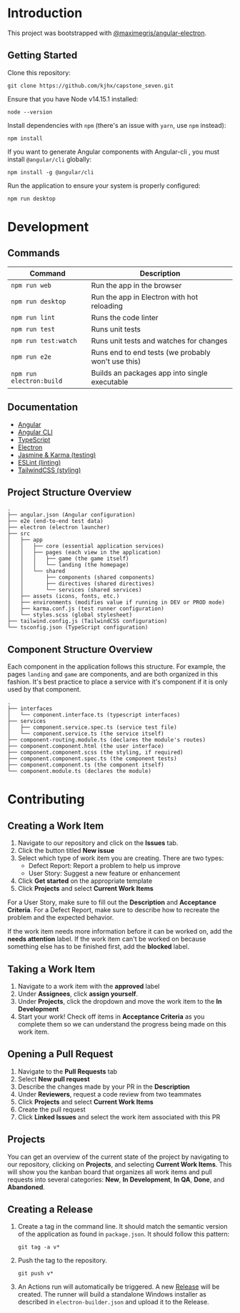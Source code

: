 # Introduction

This project was bootstrapped with [@maximegris/angular-electron](https://github.com/maximegris/angular-electron).

## Getting Started

Clone this repository:
``` text
git clone https://github.com/kjhx/capstone_seven.git
```

Ensure that you have Node v14.15.1 installed:
```text
node --version
```

Install dependencies with `npm` (there's an issue with `yarn`, use `npm` instead):
``` text
npm install
```

If you want to generate Angular components with Angular-cli , you must install `@angular/cli` globally:
``` text
npm install -g @angular/cli
```

Run the application to ensure your system is properly configured:
``` text
npm run desktop
```

# Development

## Commands
|Command|Description|
|--|--|
|`npm run web`| Run the app in the browser |
|`npm run desktop`| Run the app in Electron with hot reloading |
|`npm run lint`| Runs the code linter |
|`npm run test`| Runs unit tests |
|`npm run test:watch`| Runs unit tests and watches for changes |
|`npm run e2e`| Runs end to end tests (we probably won't use this) |
|`npm run electron:build`| Builds an packages app into single executable |

## Documentation

* [Angular](https://angular.io/api)
* [Angular CLI](https://angular.io/cli)
* [TypeScript](https://www.typescriptlang.org/docs/handbook/intro.html)
* [Electron](https://www.electronjs.org/docs)
* [Jasmine & Karma (testing)](https://jasmine.github.io/api/3.6/global)
* [ESLint (linting)](https://eslint.org/docs/rules/)
* [TailwindCSS (styling)](https://tailwindcss.com/docs)

## Project Structure Overview
```text
.
├── angular.json (Angular configuration)
├── e2e (end-to-end test data)
├── electron (electron launcher)
├── src
│   ├── app
│   │   ├── core (essential application services)
│   │   ├── pages (each view in the application)
│   │   │   ├── game (the game itself)
│   │   │   └── landing (the homepage)
│   │   └── shared
│   │       ├── components (shared components)
│   │       ├── directives (shared directives)
│   │       └── services (shared services)
│   ├── assets (icons, fonts, etc.)
│   ├── environments (modifies value if running in DEV or PROD mode)
│   ├── karma.conf.js (test runner configuration)
│   └── styles.scss (global stylesheet)
├── tailwind.config.js (TailwindCSS configuration)
└── tsconfig.json (TypeScript configuration)
```

## Component Structure Overview
Each component in the application follows this structure. For example, the pages `landing` and `game` are components, and are both organized in this fashion. It's best practice to place a service with it's component if it is only used by that component.
```text
.
├── interfaces
│   └── component.interface.ts (typescript interfaces)
├── services
│   ├── component.service.spec.ts (service test file)
│   └── component.service.ts (the service itself)
├── component-routing.module.ts (declares the module's routes)
├── component.component.html (the user interface)
├── component.component.scss (the styling, if required)
├── component.component.spec.ts (the component tests)
├── component.component.ts (the component itself)
└── component.module.ts (declares the module)
```

# Contributing

## Creating a Work Item
1. Navigate to our repository and click on the **Issues** tab.
2. Click the button titled **New issue**
3. Select which type of work item you are creating. There are two types:
    - Defect Report: Report a problem to help us improve
    - User Story: Suggest a new feature or enhancement
4. Click **Get started** on the appropriate template
5. Click **Projects** and select **Current Work Items**

For a User Story, make sure to fill out the **Description** and **Acceptance Criteria**. For a Defect Report, make sure to describe how to recreate the problem and the expected behavior.

If the work item needs more information before it can be worked on, add the **needs attention** label. If the work item can't be worked on because something else has to be finished first, add the **blocked** label.

## Taking a Work Item
1. Navigate to a work item with the **approved** label
2. Under **Assignees**, click **assign yourself**.
3. Under **Projects**, click the dropdown and move the work item to the **In Development**
4. Start your work! Check off items in **Acceptance Criteria** as you complete them so we can understand the progress being made on this work item.

## Opening a Pull Request
1. Navigate to the **Pull Requests** tab
2. Select **New pull request**
3. Describe the changes made by your PR in the **Description**
4. Under **Reviewers**, request a code review from two teammates
5. Click **Projects** and select **Current Work Items**
6. Create the pull request
7. Click **Linked Issues** and select the work item associated with this PR

## Projects
You can get an overview of the current state of the project by navigating to our repository, clicking on **Projects**, and selecting **Current Work Items**. This will show you the kanban board that organizes all work items and pull requests into several categories: **New**, **In Development**, **In QA**, **Done**, and **Abandoned**.

## Creating a Release
1. Create a tag in the command line. It should match the semantic version of the application as found in `package.json`. It should follow this pattern:
    ```text
    git tag -a v*
    ```
2. Push the tag to the repository.
    ```text
    git push v*
    ```
3. An Actions run will automatically be triggered. A new [Release](https://github.com/kjhx/capstone_seven/releases) will be created. The runner will build a standalone Windows installer as described in `electron-builder.json` and upload it to the Release.